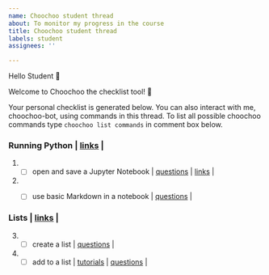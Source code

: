 ```yaml
---
name: Choochoo student thread
about: To monitor my progress in the course
title: Choochoo student thread
labels: student
assignees: ''

---
```


Hello Student :wave:

Welcome to Choochoo the checklist tool! :train:

Your personal checklist is generated below. You can also interact with me, choochoo-bot, using commands in this thread. 
To list all possible choochoo commands type `choochoo list commands` in comment box below.


### Running Python |   [links](https://nu-cem.github.io/CompPhys/2021/08/02/01-Running_Python)  | 
1) - [ ] open and save a Jupyter Notebook |  [questions](https://northumbriaresearchcomputing.github.io/ChooChoo-template/questions/question_bank#dgngn)  | [links](https://github.com)  | 
2) - [ ] use basic Markdown in a notebook |  [questions](https://northumbriaresearchcomputing.github.io/ChooChoo-template/questions/question_bank#dgngn)  |  


### Lists |   [links](https://nu-cem.github.io/CompPhys/2021/08/02/01-lists)  | 
3) - [ ] create a list |  [questions](https://northumbriaresearchcomputing.github.io/ChooChoo-template/questions/question_bank#dgngn)  |  
4) - [ ] add to a list | [tutorials](https://lucydot.github.io/ChooChoo-template/tutorials/lists)  | [questions](https://northumbriaresearchcomputing.github.io/ChooChoo-template/questions/question_bank#dgngn)  |  
